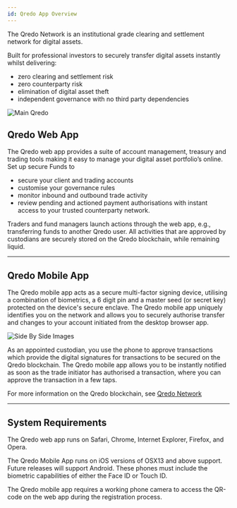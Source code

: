 ```yaml
---
id: Qredo App Overview
---
```


The Qredo Network is an institutional grade clearing and settlement network for digital assets.

Built for professional investors to securely transfer digital assets instantly whilst delivering:

*   zero clearing and settlement risk    
*   zero counterparty risk 
*   elimination of digital asset theft    
*   independent governance with no third party dependencies    

![Main Qredo](/doc-images/QredoS.png)


Qredo Web App
-------------

The Qredo web app provides a suite of account management, treasury and trading tools making it easy to manage your digital asset portfolio’s online. Set up secure Funds to 
* secure your client and trading accounts 
* customise your governance rules 
* monitor inbound and outbound trade activity 
* review pending and actioned payment authorisations with instant access to your trusted counterparty network.

Traders and fund managers launch actions through the web app, e.g., transferring funds to another Qredo user. All activities that are approved by custodians are securely stored on the Qredo blockchain, while remaining liquid.

---

Qredo Mobile App
----------------

The Qredo mobile app acts as a secure multi-factor signing device, utilising a combination of biometrics, a 6 digit pin and a master seed (or secret key) protected on the device's secure enclave. The Qredo mobile app uniquely identifies you on the network and allows you to securely authorise transfer and changes to your account initiated from the desktop browser app.

![Side By Side Images](/doc-images/Sidebysideimages.png)

As an appointed custodian, you use the phone to approve transactions which provide the digital signatures for transactions to be secured on the Qredo blockchain. The Qredo mobile app allows you to be instantly notified as soon as the trade initiator has authorised a transaction, where you can approve the transaction in a few taps.

For more information on the Qredo blockchain, see [Qredo Network](/docs/Qredo%20Network)

---

System Requirements
-------------------

The Qredo web app runs on Safari, Chrome, Internet Explorer, Firefox, and Opera.

The Qredo Mobile App runs on iOS versions of OSX13 and above support. Future releases will support Android. These phones must include the biometric capabilities of either the Face ID or Touch ID. 

The Qredo mobile app requires a working phone camera to access the QR-code on the web app during the registration process.



